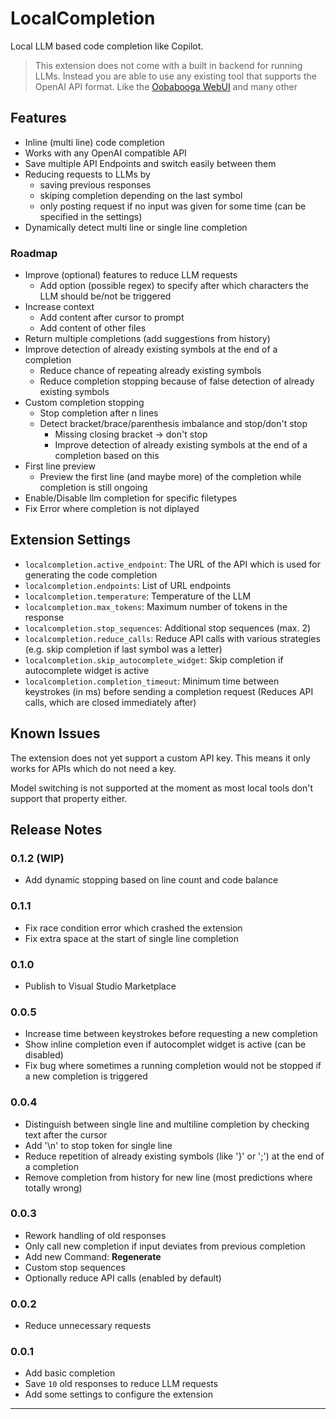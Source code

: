 # LocalCompletion

Local LLM based code completion like Copilot.

> This extension does not come with a built in backend for running LLMs. Instead you are able to use any existing tool that supports the OpenAI API format. Like the [Oobabooga WebUI](https://github.com/oobabooga/text-generation-webui) and many other

## Features

- Inline (multi line) code completion
- Works with any OpenAI compatible API
- Save multiple API Endpoints and switch easily between them
- Reducing requests to LLMs by
  - saving previous responses
  - skiping completion depending on the last symbol
  - only posting request if no input was given for some time (can be specified in the settings)
- Dynamically detect multi line or single line completion

### Roadmap

- Improve (optional) features to reduce LLM requests
  - Add option (possible regex) to specify after which characters the LLM should be/not be triggered
- Increase context
  - Add content after cursor to prompt
  - Add content of other files
- Return multiple completions (add suggestions from history)
- Improve detection of already existing symbols at the end of a completion
  - Reduce chance of repeating already existing symbols
  - Reduce completion stopping because of false detection of already existing symbols
- Custom completion stopping
  - Stop completion after n lines
  - Detect bracket/brace/parenthesis imbalance and stop/don't stop
    - Missing closing bracket -> don't stop
    - Improve detection of already existing symbols at the end of a completion based on this
- First line preview
  - Preview the first line (and maybe more) of the completion while completion is still ongoing
- Enable/Disable llm completion for specific filetypes
- Fix Error where completion is not diplayed

## Extension Settings

- `localcompletion.active_endpoint`: The URL of the API which is used for generating the code completion
- `localcompletion.endpoints`: List of URL endpoints
- `localcompletion.temperature`: Temperature of the LLM
- `localcompletion.max_tokens`: Maximum number of tokens in the response
- `localcompletion.stop_sequences`: Additional stop sequences (max. 2)
- `localcompletion.reduce_calls`: Reduce API calls with various strategies (e.g. skip completion if last symbol was a letter)
- `localcompletion.skip_autocomplete_widget`: Skip completion if autocomplete widget is active
- `localcompletion.completion_timeout`: Minimum time between keystrokes (in ms) before sending a completion request (Reduces API calls, which are closed immediately after)

## Known Issues

The extension does not yet support a custom API key. This means it only works for APIs which do not need a key.

Model switching is not supported at the moment as most local tools don't support that property either.

## Release Notes

### 0.1.2 (WIP)

- Add dynamic stopping based on line count and code balance

### 0.1.1

- Fix race condition error which crashed the extension
- Fix extra space at the start of single line completion

### 0.1.0

- Publish to Visual Studio Marketplace

### 0.0.5

- Increase time between keystrokes before requesting a new completion
- Show inline completion even if autocomplet widget is active (can be disabled)
- Fix bug where sometimes a running completion would not be stopped if a new completion is triggered

### 0.0.4

- Distinguish between single line and multiline completion by checking text after the cursor
- Add '\n' to stop token for single line
- Reduce repetition of already existing symbols (like '}' or ';') at the end of a completion
- Remove completion from history for new line (most predictions where totally wrong)

### 0.0.3

- Rework handling of old responses
- Only call new completion if input deviates from previous completion
- Add new Command: **Regenerate**
- Custom stop sequences
- Optionally reduce API calls (enabled by default)

### 0.0.2

- Reduce unnecessary requests

### 0.0.1

- Add basic completion
- Save `10` old responses to reduce LLM requests
- Add some settings to configure the extension

---
